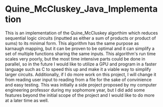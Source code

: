 # Quine_McCluskey_Java_Implementation
This is an implementation of the Quine_McCluskey algorthim which reduces sequential logic circuits (inputted as either a sum of products or product of sums) to its minimal form. This algorithm has the same purpose as karnaugh mapping, but it can be proven to be optimal and it can simplify a set of multiple functions sharing the same inputs.  This algorithm's run time scales very poorly, but the most time intensive parts could be done in parallel, so in the future I would like to utilize a GPU and program in a faster language such as C to speed this up and make it a viable way to simplify larger circuits. Additionally, if I do more work on this project, I will change it from reading user input to reading from a file for the sake of convinience and easy testing. This was initially a side project proposed by my computer engineering professor during my sophomore year, but I did add some features beyond the initial scope of the project and I would like to do more at a later time as well.
